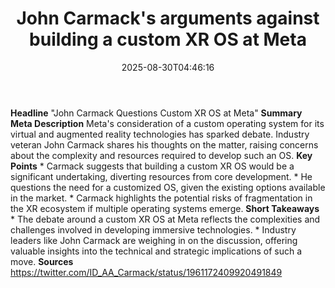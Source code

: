 ﻿---
title: "John Carmack's arguments against building a custom XR OS at Meta"
date: "2025-08-30T04:46:16"
category: "Markets"
summary: ""
slug: "john carmacks arguments against building a custom xr os at m"
source_urls:
  - "https://twitter.com/ID_AA_Carmack/status/1961172409920491849"
seo:
  title: "John Carmack's arguments against building a custom XR OS at Meta | Hash n Hedge"
  description: ""
  keywords: ["news", "markets", "brief"]
---
**Headline** "John Carmack Questions Custom XR OS at Meta"  **Summary Meta Description** Meta's consideration of a custom operating system for its virtual and augmented reality technologies has sparked debate. Industry veteran John Carmack shares his thoughts on the matter, raising concerns about the complexity and resources required to develop such an OS.  **Key Points**  * Carmack suggests that building a custom XR OS would be a significant undertaking, diverting resources from core development. * He questions the need for a customized OS, given the existing options available in the market. * Carmack highlights the potential risks of fragmentation in the XR ecosystem if multiple operating systems emerge.  **Short Takeaways**  * The debate around a custom XR OS at Meta reflects the complexities and challenges involved in developing immersive technologies. * Industry leaders like John Carmack are weighing in on the discussion, offering valuable insights into the technical and strategic implications of such a move.  **Sources** https://twitter.com/ID_AA_Carmack/status/1961172409920491849 
